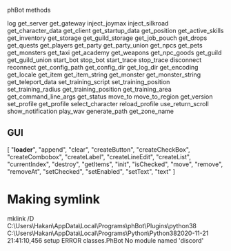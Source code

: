 phBot methods

log
get_server
get_gateway
inject_joymax
inject_silkroad
get_character_data
get_client
get_startup_data
get_position
get_active_skills
get_inventory
get_storage
get_guild_storage
get_job_pouch
get_drops
get_quests
get_players
get_party
get_party_union
get_npcs
get_pets
get_monsters
get_taxi
get_academy
get_weapons
get_npc_goods
get_guild
get_guild_union
start_bot
stop_bot
start_trace
stop_trace
disconnect
reconnect
get_config_path
get_config_dir
get_log_dir
get_encoding
get_locale
get_item
get_item_string
get_monster
get_monster_string
get_teleport_data
set_training_script
set_training_position
set_training_radius
get_training_position
get_training_area
get_command_line_args
get_status
move_to
move_to_region
get_version
set_profile
get_profile
select_character
reload_profile
use_return_scroll
show_notification
play_wav
generate_path
get_zone_name


## GUI
[
    "__loader__", 
    "append", 
    "clear", 
    "createButton", 
    "createCheckBox", 
    "createCombobox", 
    "createLabel", 
    "createLineEdit", 
    "createList", 
    "currentIndex", 
    "destroy", 
    "getItems", 
    "init", 
    "isChecked", 
    "move", 
    "remove", 
    "removeAt", 
    "setChecked", 
    "setEnabled", 
    "setText", 
    "text"
]

# Making symlink 
mklink /D C:\Users\Hakan\AppData\Local\Programs\phBot\Plugins\python38 C:\Users\Hakan\AppData\Local\Programs\Python\Python382020-11-21 21:41:10,456 setup ERROR classes.PhBot No module named 'discord'
